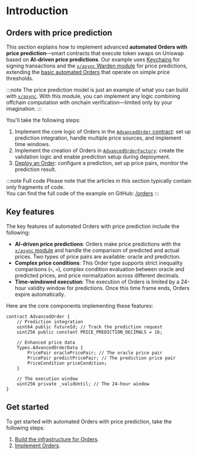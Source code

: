 ﻿---
sidebar_position: 1
---

# Introduction

## Orders with price prediction

This section explains how to implement advanced **automated Orders with price prediction**—smart contracts that execute token swaps on Uniswap based on **AI-driven price predictions**. Our example uses [Keychains](/learn/glossary#keychain) for signing transactions and the [`x/async` Warden module](/learn/warden-protocol-modules/x-async) for price predictions, extending the [basic automated Orders](../implement-automated-orders/introduction) that operate on simple price thresholds.

:::note
The price prediction model is just an example of what you can build with [`x/async`](/learn/warden-protocol-modules/x-async). With this module, you can implement any logic combining offchain computation with onchain verification—limited only by your imagination.
::: 

You'll take the following steps:

1. Implement the core logic of Orders in the [`AdvancedOrder` contract](implement-orders): set up prediction integration, handle multiple price sources, and implement time windows.
2. Implement the creation of Orders in [`AdvancedOrderFactory`](implement-the-creation-of-orders): create the validation logic and enable prediction setup during deployment.
3. [Deploy an Order](deploy-an-order): configure a prediction, set up price pairs, monitor the prediction result.

:::note Full code
Please note that the articles in this section typically contain only fragments of code.  
You can find the full code of the example on GitHub: [/orders](https://github.com/warden-protocol/wardenprotocol/tree/main/solidity/orders)
:::

## Key features

The key features of automated Orders with price prediction include the following:

- **AI-driven price predictions**: Orders make price predictions with the [`x/async` module](/learn/warden-protocol-modules/x-async) and handle the comparison of predicted and actual prices. Two types of price pairs are available: oracle and prediction.
- **Complex price conditions**: This Order type supports strict inequality comparisons (`<`, `>`), complex condition evaluation between oracle and predicted prices, and price normalization across different decimals.
- **Time-windowed execution**: The execution of Orders is limited by a 24-hour validity window for predictions. Once this time frame ends, Orders expire automatically.

Here are the core components implementing these features:

```solidity
contract AdvancedOrder {
    // Prediction integration
    uint64 public futureId; // Track the prediction request
    uint256 public constant PRICE_PREDICTION_DECIMALS = 16;
    
    // Enhanced price data
    Types.AdvancedOrderData {
        PricePair oraclePricePair; // The oracle price pair
        PricePair predictPricePair; // The prediction price pair
        PriceCondition priceCondition;
    }
    
    // The execution window
    uint256 private _validUntil; // The 24-hour window
}
```

## Get started

To get started with automated Orders with price prediction, take the following steps:

1. [Build the infrastructure for Orders](/category/build-the-infrastructure-for-orders).
2. [Implement Orders](implement-orders).
